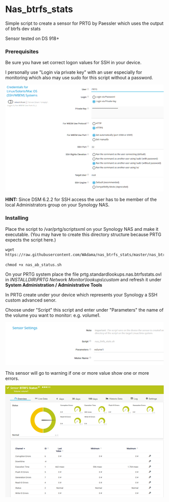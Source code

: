 # Nas_btrfs_stats
Simple script to create a sensor for PRTG by Paessler which uses the output of btrfs dev stats

Sensor tested on DS 918+

### Prerequisites

Be sure you have set correct logon values for SSH in your device.

I personally use "Login via private key" with an user especially for monitoring which also may use sudo for this script without a password.

![Screenshot1](https://github.com/WAdama/nas_btrfs_stats/blob/master/images/ssh_settings.png)

**HINT:** Since DSM 6.2.2 for SSH access the user has to be member of the local Administrators group on your Synology NAS.

### Installing

Place the script to /var/prtg/scriptsxml on your Synology NAS and make it executable. (You may have to create this directory structure because PRTG expects the script here.)

```
wget https://raw.githubusercontent.com/WAdama/nas_btrfs_stats/master/nas_btrfs_stats.sh

chmod +x nas_ab_status.sh
```

On your PRTG system place the file prtg.standardlookups.nas.btrfsstats.ovl in *INSTALLDIR\PRTG Network Monitor\lookups\custom* and refresh it under **System Administration / Administrative Tools**

In PRTG create under your device which represents your Synology a SSH custom advanced senor.

Choose under "Script" this script and enter under "Parameters" the name of the volume you want to monitor: e.g. volume1.

![Screenshot1](https://github.com/WAdama/nas_btrfs_stats/blob/master/images/nas_btrfs_stats.png)

This sensor will go to warning if one or more value show one or more errors.

![Screenshot1](https://github.com/WAdama/nas_btrfs_stats/blob/master/images/nas_btrfs_stats_sensor.png)
